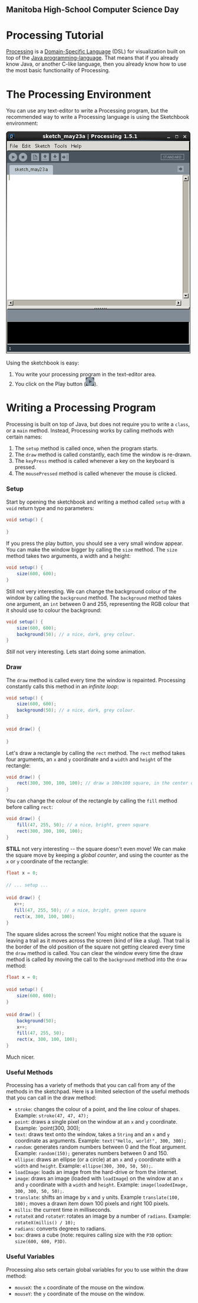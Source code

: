 Manitoba High-School Computer Science Day
-----------------------------------------

Processing Tutorial
===================

[Processing](http://processing.org/) is a [Domain-Specific Language](http://en.wikipedia.org/wiki/Domain_specific_language) (DSL) for visualization built on top of the [Java programming-language](http://java.oracle.com/). That means that if you already know Java, or another C-like language, then you already know how to use the most basic functionality of Processing.

The Processing Environment
==========================

You can use any text-editor to write a Processing program, but the recommended way to write a Processing language is using the Sketchbook environment:

![Sketchbook environment.](sketchbook-environment.png)

Using the sketchbook is easy:

1. You write your processing program in the text-editor area.
2. You click on the Play button (![Play button](play-button.png)).

Writing a Processing Program
============================
Processing is built on top of Java, but does not require you to write a `class`, or a `main` method. Instead, Processing works by calling methods with certain names:

1. The `setup` method is called once, when the program starts.
2. The `draw` method is called constantly, each time the window is re-drawn.
3. The `keyPress` method is called whenever a key on the keyboard is pressed.
4. The `mousePressed` method is called whenever the mouse is clicked.

### Setup

Start by opening the sketchbook and writing a method called `setup` with a `void` return type and no parameters:

```java
void setup() {

}
```
If you press the play button, you should see a very small window appear. You can make the window bigger by calling the `size` method. The `size` method takes two arguments, a width and a height:

```java
void setup() {
    size(600, 600);
}
```
Still not very interesting. We can change the background colour of the window by calling the `background` method. The `background` method takes one argument, an `int` between 0 and 255, representing the RGB colour that it should use to colour the background:

```java
void setup() {
    size(600, 600);
    background(50); // a nice, dark, grey colour.
}
```

*Still* not very interesting. Lets start doing some animation.

### Draw
The `draw` method is called every time the window is repainted. Processing constantly calls this method in an *infinite loop*:

```java
void setup() {
    size(600, 600);
    background(50); // a nice, dark, grey colour.
}

void draw() {

}
```

Let's draw a rectangle by calling the `rect` method. The `rect` method takes four arguments, an `x` and `y` coordinate and a `width` and `height` of the rectangle:

```java
void draw() {
    rect(300, 300, 100, 100); // draw a 100x100 square, in the center of the window
}
```

You can change the colour of the rectangle by calling the `fill` method before calling `rect`:

```java
void draw() {
    fill(47, 255, 50); // a nice, bright, green square
    rect(300, 300, 100, 100);
}
```

**STILL** not very interesting -- the square doesn't even move! We can make the square move by keeping a *global counter*, and using the counter as the `x` or `y` coordinate of the rectangle:

```java
float x = 0;

// ... setup ...

void draw() {
   x++;
   fill(47, 255, 50); // a nice, bright, green square
   rect(x, 300, 100, 100);
}
```

The square slides across the screen! You might notice that the square is leaving a trail as it moves across the screen (kind of like a slug). That trail is the border of the old position of the square not getting cleared every time the `draw` method is called. You can clear the window every time the draw method is called by moving the call to the `background` method into the `draw` method:

```java
float x = 0;

void setup() {
    size(600, 600);
}

void draw() {
    background(50);
    x++;
    fill(47, 255, 50);
    rect(x, 300, 100, 100);
}
```

Much nicer.

### Useful Methods
Processing has a variety of methods that you can call from any of the methods in the sketchpad. Here is a limited selection of the useful methods that you can call in the draw method:

* `stroke`: changes the colour of a point, and the line colour of shapes. Example: `stroke(47, 47, 47);`
* `point`: draws a single pixel on the window at an `x` and `y` coordinate. Example: `point(300, 300);
* `text`: draws text onto the window, takes a `String` and an `x` and `y` coordinate as arguments. Example: `text("Hello, world!", 300, 300);`
* `random`: generates random numbers between 0 and the float argument. Example: `random(150);` generates numbers between 0 and 150.
* `ellipse`: draws an ellipse (or a circle) at an `x` and `y` coordinate with a `width` and `height`. Example: `ellipse(300, 300, 50, 50);`.
* `loadImage`: loads an image from the hard-drive or from the internet.
* `image`: draws an image (loaded with `loadImage`) on the window at an `x` and `y` coordinate with a `width` and `height`. Example: `image(loadedImage, 300, 300, 50, 50);`.
* `translate`: shifts an image by `x` and `y` units. Example `translate(100, 100);` moves a drawn item down 100 pixels and right 100 pixels.
* `millis`: the current time in milliseconds.
* `rotateX` and `rotateY`: rotates an image by a number of `radians`. Example: `rotateX(millis() / 10);`
* `radians`: converts degrees to radians.
* `box`: draws a cube (note: requires calling size with the `P3D` option: `size(600, 600, P3D)`.

### Useful Variables
Processing also sets certain global variables for you to use within the draw method:

* `mouseX`: the `x` coordinate of the mouse on the window.
* `mouseY`: the `y` coordinate of the mouse on the window.
